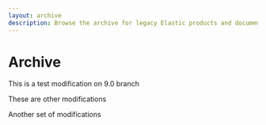 ```yaml
---
layout: archive
description: Browse the archive for legacy Elastic products and documentation. Archive documentation is unmaintained and may be out-of-date.
---
```


# Archive

This is a test modification on 9.0 branch

These are other modifications

Another set of modifications